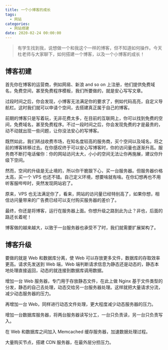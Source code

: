 ```yaml
---
title: 一个小博客的成长
tags:
  - 网站
categories:
  - 网站搭建
date: 2020-02-24 00:00:00
---
```


> 有学生找到我，说想做一个和我这个一样的博客，但不知道如何操作。今天杜老师与大家聊下，如何搭建一个博客，以及一个小博客的成长！

<!-- more -->

## 博客初建

首先你在博客的运营商，例如网易、新浪 and so on 上注册，他们提供免费域名，免费空间，甚至免费程序模板，我们所要做的，就是安心写写文章。

过段时间之后，你会发现，小博客无法满足你的要求了，例如代码高亮，自定义导航栏。这时我们就可以申请个空间，去搭建真正属于自己的博客。

前期的博客只是写着玩，无非花费太多，在目前的互联网上，你可以找到免费的空间，免费域名，甚至免费程序。不过一段时间之后，你会发现免费的才是最贵的，动不动就出现一些问题，让你没法安心的写博客。

既然如此，我们转战收费市场，在知名度较高的服务商，买个空间以及域名，将之前的博客转移过去。在你感叹终于可以安心写博客时，你的访问量也逐渐升高。服务商不断打电话催你：你的网站访问太大，小小的空间无法让你再施展，建议你升级下空间。

然而，空间的升级是无止境的，所以你干脆狠下心，买一台服务器。但服务器价格太高，买一个 VPS 也还不错。自己定义环境，想要啥就有啥。在你幻想再也不用听客服哔哔时，突然发现网站宕了。

原来，VPS 也无法满足你了，看来，网站的访问量已经特别高了，如果你想，相信访问量带来的广告费已经可以支付购买服务器的差价了。

最终，你还是将博客，运行在服务器上面。你想升级之路到此为止？非也，后面的路还长着呢！

博客做的越来越大，以致于一台服务器也承受不了时，我们就需要扩展架构了。

## 博客升级

要做的就是 Web 和数据库分离，使 Web 可以存放更多文件，数据库的存取效率更高。请求先发送到 Web 端，Web 端判断请求信息为静态还是动态的，静态本地处理直接返回，动态的就连接到数据库调用数据。

增加一台 Web 服务器，专门用于存放静态文件，在此上做 Nginx 基于文件类型的分发，静态的自己去处理，动态交给另一台服务器处理。这样就把大量请求分流，减少动态服务器的压力。

再增加一台 Web，同样进行动态文件处理，更大程度减少动态服务器的压力。

增加一台数据库服务器，将两台服务器读写分工，一台只负责读，另一台只负责写入。

在 Web 和数据库之间加入 Memcached 缓存服务器，加速数据处理过程。

大量购买节点，搭建 CDN 服务器，在最外层分担压力。
